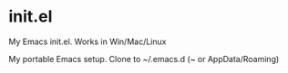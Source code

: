 # init.el
My Emacs init.el. Works in Win/Mac/Linux

My portable Emacs setup. Clone to ~/.emacs.d (~ or AppData/Roaming)
